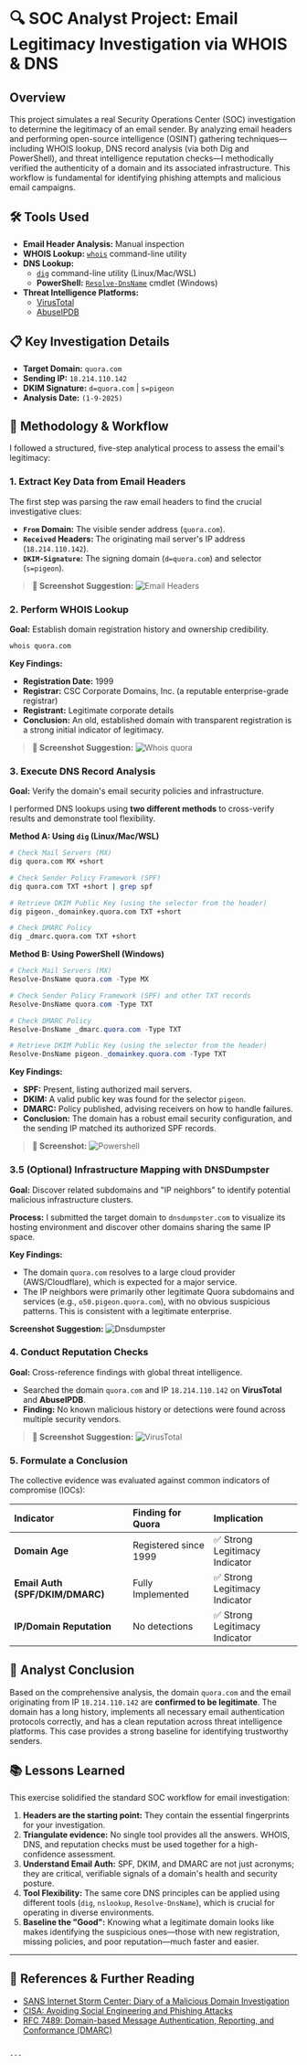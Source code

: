 # 🔍 SOC Analyst Project: Email Legitimacy Investigation via WHOIS & DNS

## Overview
This project simulates a real Security Operations Center (SOC) investigation to determine the legitimacy of an email sender. By analyzing email headers and performing open-source intelligence (OSINT) gathering techniques—including WHOIS lookup, DNS record analysis (via both Dig and PowerShell), and threat intelligence reputation checks—I methodically verified the authenticity of a domain and its associated infrastructure. This workflow is fundamental for identifying phishing attempts and malicious email campaigns.

## 🛠️ Tools Used
- **Email Header Analysis:** Manual inspection
- **WHOIS Lookup:** [`whois`](https://linux.die.net/man/1/whois) command-line utility
- **DNS Lookup:** 
  - [`dig`](https://linux.die.net/man/1/dig) command-line utility (Linux/Mac/WSL)
  - **PowerShell:** [`Resolve-DnsName`](https://docs.microsoft.com/en-us/powershell/module/dnsclient/resolve-dnsname) cmdlet (Windows)
- **Threat Intelligence Platforms:**
  - [VirusTotal](http://virustotal.com/)
  - [AbuseIPDB](http://abuseipdb.com/)

## 📋 Key Investigation Details
- **Target Domain:** `quora.com`
- **Sending IP:** `18.214.110.142`
- **DKIM Signature:** `d=quora.com` | `s=pigeon`
- **Analysis Date:** `(1-9-2025)`

## 🧪 Methodology & Workflow

I followed a structured, five-step analytical process to assess the email's legitimacy:

### 1. Extract Key Data from Email Headers
The first step was parsing the raw email headers to find the crucial investigative clues:
- **`From` Domain:** The visible sender address (`quora.com`).
- **`Received` Headers:** The originating mail server's IP address (`18.214.110.142`).
- **`DKIM-Signature`:** The signing domain (`d=quora.com`) and selector (`s=pigeon`).

> **📸 Screenshot Suggestion:** ![Email Headers](https://github.com/Major241/cyber-portfolio/blob/main/images/mail_header.png.png?raw=true)

### 2. Perform WHOIS Lookup
**Goal:** Establish domain registration history and ownership credibility.
```bash
whois quora.com
```
**Key Findings:**
- **Registration Date:** 1999
- **Registrar:** 
CSC Corporate Domains, Inc. (a reputable enterprise-grade registrar)
- **Registrant:** Legitimate corporate details
- **Conclusion:** An old, established domain with transparent registration is a strong initial indicator of legitimacy.

> **📸 Screenshot Suggestion:** ![Whois quora](https://github.com/Major241/cyber-portfolio/blob/main/images/quora_whois.png.png?raw=true)

### 3. Execute DNS Record Analysis
**Goal:** Verify the domain's email security policies and infrastructure.

I performed DNS lookups using **two different methods** to cross-verify results and demonstrate tool flexibility.

**Method A: Using `dig` (Linux/Mac/WSL)**
```bash
# Check Mail Servers (MX)
dig quora.com MX +short

# Check Sender Policy Framework (SPF)
dig quora.com TXT +short | grep spf

# Retrieve DKIM Public Key (using the selector from the header)
dig pigeon._domainkey.quora.com TXT +short

# Check DMARC Policy
dig _dmarc.quora.com TXT +short
```

**Method B: Using PowerShell (Windows)**
```powershell
# Check Mail Servers (MX)
Resolve-DnsName quora.com -Type MX

# Check Sender Policy Framework (SPF) and other TXT records
Resolve-DnsName quora.com -Type TXT

# Check DMARC Policy
Resolve-DnsName _dmarc.quora.com -Type TXT

# Retrieve DKIM Public Key (using the selector from the header)
Resolve-DnsName pigeon._domainkey.quora.com -Type TXT
```

**Key Findings:**
- **SPF:** Present, listing authorized mail servers.
- **DKIM:** A valid public key was found for the selector `pigeon`.
- **DMARC:** Policy published, advising receivers on how to handle failures.
- **Conclusion:** The domain has a robust email security configuration, and the sending IP matched its authorized SPF records.

> **📸 Screenshot:** ![Powershell](https://github.com/Major241/cyber-portfolio/blob/main/images/PS_quora.png.png?raw=true)
### 3.5 (Optional) Infrastructure Mapping with DNSDumpster
**Goal:** Discover related subdomains and "IP neighbors" to identify potential malicious infrastructure clusters.

**Process:** I submitted the target domain to `dnsdumpster.com` to visualize its hosting environment and discover other domains sharing the same IP space.

**Key Findings:**
- The domain `quora.com` resolves to a large cloud provider (AWS/Cloudflare), which is expected for a major service.
- The IP neighbors were primarily other legitimate Quora subdomains and services (e.g., `o50.pigeon.quora.com`), with no obvious suspicious patterns. This is consistent with a legitimate enterprise.

**Screenshot Suggestion:** ![Dnsdumpster](https://github.com/Major241/cyber-portfolio/blob/main/images/dns_dpster.png.png?raw=true)

### 4. Conduct Reputation Checks
**Goal:** Cross-reference findings with global threat intelligence.
- Searched the domain `quora.com` and IP `18.214.110.142` on **VirusTotal** and **AbuseIPDB**.
- **Finding:** No known malicious history or detections were found across multiple security vendors.

> **📸 Screenshot Suggestion:** ![VirusTotal](https://github.com/Major241/cyber-portfolio/blob/main/images/VT-quora-IP.png.png?raw=true)

### 5. Formulate a Conclusion
The collective evidence was evaluated against common indicators of compromise (IOCs):

| Indicator | Finding for Quora | Implication |
| :--- | :--- | :--- |
| **Domain Age** | Registered since 1999 | ✅ Strong Legitimacy Indicator |
| **Email Auth (SPF/DKIM/DMARC)** | Fully Implemented | ✅ Strong Legitimacy Indicator |
| **IP/Domain Reputation** | No detections | ✅ Strong Legitimacy Indicator |

## 🧠 Analyst Conclusion
Based on the comprehensive analysis, the domain `quora.com` and the email originating from IP `18.214.110.142` are **confirmed to be legitimate**. The domain has a long history, implements all necessary email authentication protocols correctly, and has a clean reputation across threat intelligence platforms. This case provides a strong baseline for identifying trustworthy senders.

## 📚 Lessons Learned
This exercise solidified the standard SOC workflow for email investigation:
1.  **Headers are the starting point:** They contain the essential fingerprints for your investigation.
2.  **Triangulate evidence:** No single tool provides all the answers. WHOIS, DNS, and reputation checks must be used together for a high-confidence assessment.
3.  **Understand Email Auth:** SPF, DKIM, and DMARC are not just acronyms; they are critical, verifiable signals of a domain's health and security posture.
4.  **Tool Flexibility:** The same core DNS principles can be applied using different tools (`dig`, `nslookup`, `Resolve-DnsName`), which is crucial for operating in diverse environments.
5.  **Baseline the "Good":** Knowing what a legitimate domain looks like makes identifying the suspicious ones—those with new registration, missing policies, and poor reputation—much faster and easier.

---

## 🔗 References & Further Reading
- [SANS Internet Storm Center: Diary of a Malicious Domain Investigation](https://isc.sans.edu/)
- [CISA: Avoiding Social Engineering and Phishing Attacks](https://www.cisa.gov/uscert/ncas/tips/ST04-014)
- [RFC 7489: Domain-based Message Authentication, Reporting, and Conformance (DMARC)](https://tools.ietf.org/html/rfc7489)
```

---
